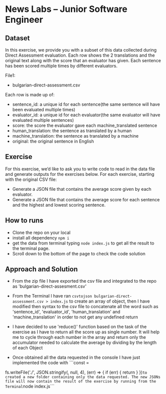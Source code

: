 # News Labs – Junior Software Engineer

## Dataset

 In this exercise, we provide you with a subset of this data collected during Direct Assessment evaluation. Each row shows the 2 translations and the original text along with the score that an evaluator has given. Each sentence has been scored multiple times by different evaluators.

File1:

* bulgarian-direct-assessment.csv

Each row is made up of:

* sentence_id: a unique id for each sentence(the same sentence will have been evaluated multiple times)
* evaluator_id: a unique id for each evaluator(the same evaluator will have evaluated multiple sentences)
* score: the score the evaluator gave each machine_translated sentence
* human_translation: the sentence as translated by a human
* machine_translation: the sentence as translated by a machine
* original: the original sentence in English

## Exercise

For this exercise, we’d like to ask you to write code to read in the data file and generate outputs for the exercises below.
For each exercise, starting with the original CSV file:
* Generate a JSON file that contains the average score given by each evaluator.
* Generate a JSON file that contains the average score for each sentence and the highest and lowest scoring sentence.

## How to runs

* Clone the repo on your local
* install all dependency ```npm i```
* get the data from terminal typing ```node index.js``` to get all the result to the terminal page.
* Scroll down to the bottom of the page to check the code solution

## Approach and Solution

* From the zip file I have exported the csv file and integrated to the repo as 'bulgarian-direct-assesment.csv'

* From the Terminal I have ran ```csvtojson bulgarian-direct-assessment.csv > index.js``` to create an array of object, then I have modified then syntax to the csv file to concatenate all the word such as 'sentence_id', 'evaluator_id', 'human_translation' and 'machine_translation' in order to not get any undefined return

* I have decided to use 'reduce()' function based on the task of the exercise as I have to return all the score up as single number.
It will help me to cycle through each number in the array and return only the accumulator needed to calculate the average by dividing by the length of each Object

* Once obtained all the data requested in the console I have just implemented the code with ```const <new name> = <const name of the result>

fs.writeFile('./<create your folder name>', JSON.stringify(<new name>, null, 4), (err) => {
  if (err) {
    return
  }
})``` to created a new folder containing only the data requested.
The new JSONs file will now contain the result of the exercise by running from the Terminal ```node index.js```
